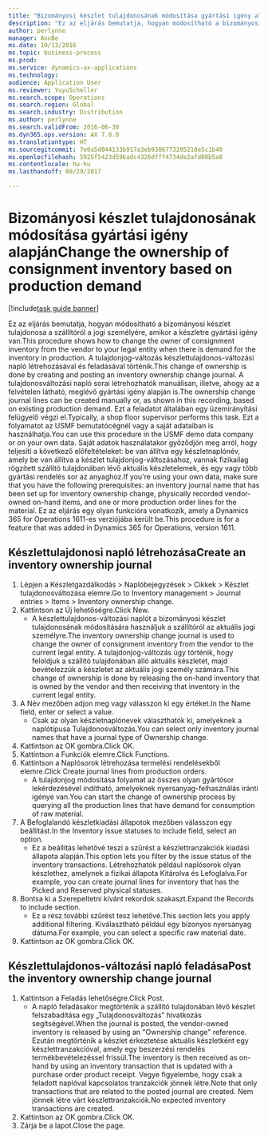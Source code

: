```yaml
---
title: "Bizományosi készlet tulajdonosának módosítása gyártási igény alapján"
description: "Ez az eljárás bemutatja, hogyan módosítható a bizományosi készlet tulajdonosa a szállítóról a jogi személyére, amikor a készletre gyártási igény van."
author: perlynne
manager: AnnBe
ms.date: 10/13/2016
ms.topic: business-process
ms.prod: 
ms.service: dynamics-ax-applications
ms.technology: 
audience: Application User
ms.reviewer: YuyuScheller
ms.search.scope: Operations
ms.search.region: Global
ms.search.industry: Distribution
ms.author: perlynne
ms.search.validFrom: 2016-06-30
ms.dyn365.ops.version: AX 7.0.0
ms.translationtype: HT
ms.sourcegitcommit: 7e0a5d044133b917a3eb9386773205218e5c1b40
ms.openlocfilehash: 5925f5423d596adc4326dfff4734de2afd80b5a8
ms.contentlocale: hu-hu
ms.lasthandoff: 09/29/2017

---
```

# <a name="change-the-ownership-of-consignment-inventory-based-on-production-demand"></a><span data-ttu-id="29fa4-103">Bizományosi készlet tulajdonosának módosítása gyártási igény alapján</span><span class="sxs-lookup"><span data-stu-id="29fa4-103">Change the ownership of consignment inventory based on production demand</span></span>

[!include[task guide banner](../../includes/task-guide-banner.md)]

<span data-ttu-id="29fa4-104">Ez az eljárás bemutatja, hogyan módosítható a bizományosi készlet tulajdonosa a szállítóról a jogi személyére, amikor a készletre gyártási igény van.</span><span class="sxs-lookup"><span data-stu-id="29fa4-104">This procedure shows how to change the owner of consignment inventory from the vendor to your legal entity when there is demand for the inventory in production.</span></span> <span data-ttu-id="29fa4-105">A tulajdonjog-változás készlettulajdonos-változási napló létrehozásával és feladásával történik.</span><span class="sxs-lookup"><span data-stu-id="29fa4-105">This change of ownership is done by creating and posting an inventory ownership change journal.</span></span> <span data-ttu-id="29fa4-106">A tulajdonosváltozási napló sorai létrehozhatók manuálisan, illetve, ahogy az a felvételen látható, meglévő gyártási igény alapján is.</span><span class="sxs-lookup"><span data-stu-id="29fa4-106">The ownership change journal lines can be created manually or, as shown in this recording, based on existing production demand.</span></span> <span data-ttu-id="29fa4-107">Ezt a feladatot általában egy üzemirányítási felügyelő végzi el.</span><span class="sxs-lookup"><span data-stu-id="29fa4-107">Typically, a shop floor supervisor performs this task.</span></span> <span data-ttu-id="29fa4-108">Ezt a folyamatot az USMF bemutatócégnél vagy a saját adataiban is használhatja.</span><span class="sxs-lookup"><span data-stu-id="29fa4-108">You can use this procedure in the USMF demo data company or on your own data.</span></span> <span data-ttu-id="29fa4-109">Saját adatok használatakor győződjön meg arról, hogy teljesíti a következő előfeltételeket: be van állítva egy készletnaplónév, amely be van állítva a készlet tulajdonjog-változásához, vannak fizikailag rögzített szállító tulajdonában lévő aktuális készletelemek, és egy vagy több gyártási rendelés sor az anyaghoz.</span><span class="sxs-lookup"><span data-stu-id="29fa4-109">If you're using your own data, make sure that you have the following prerequisites: an inventory journal name that has been set up for inventory ownership change, physically recorded vendor-owned on-hand items, and one or more production order lines for the material.</span></span> <span data-ttu-id="29fa4-110">Ez az eljárás egy olyan funkcióra vonatkozik, amely a Dynamics 365 for Operations 1611-es verziójába került be.</span><span class="sxs-lookup"><span data-stu-id="29fa4-110">This procedure is for a feature that was added in Dynamics 365 for Operations, version 1611.</span></span>


## <a name="create-an-inventory-ownership-journal"></a><span data-ttu-id="29fa4-111">Készlettulajdonosi napló létrehozása</span><span class="sxs-lookup"><span data-stu-id="29fa4-111">Create an inventory ownership journal</span></span>
1. <span data-ttu-id="29fa4-112">Lépjen a Készletgazdálkodás > Naplóbejegyzések > Cikkek > Készlet tulajdonosváltozása elemre.</span><span class="sxs-lookup"><span data-stu-id="29fa4-112">Go to Inventory management > Journal entries > Items > Inventory ownership change.</span></span>
2. <span data-ttu-id="29fa4-113">Kattintson az Új lehetőségre.</span><span class="sxs-lookup"><span data-stu-id="29fa4-113">Click New.</span></span>
    * <span data-ttu-id="29fa4-114">A készlettulajdonos-változási naplót a bizományosi készlet tulajdonosának módosítására használjuk a szállítóról az aktuális jogi személyre.</span><span class="sxs-lookup"><span data-stu-id="29fa4-114">The inventory ownership change journal is used to change the owner of consignment inventory from the vendor to the current legal entity.</span></span> <span data-ttu-id="29fa4-115">A tulajdonjog-változás úgy történik, hogy feloldjuk a szállító tulajdonában álló aktuális készletet, majd bevételezzük a készletet az aktuális jogi személy számára.</span><span class="sxs-lookup"><span data-stu-id="29fa4-115">This change of ownership is done by releasing the on-hand inventory that is owned by the vendor and then receiving that inventory in the current legal entity.</span></span>  
3. <span data-ttu-id="29fa4-116">A Név mezőben adjon meg vagy válasszon ki egy értéket.</span><span class="sxs-lookup"><span data-stu-id="29fa4-116">In the Name field, enter or select a value.</span></span>
    * <span data-ttu-id="29fa4-117">Csak az olyan készletnaplónevek választhatók ki, amelyeknek a naplótípusa Tulajdonosváltozás.</span><span class="sxs-lookup"><span data-stu-id="29fa4-117">You can select only inventory journal names that have a journal type of Ownership change.</span></span>  
4. <span data-ttu-id="29fa4-118">Kattintson az OK gombra.</span><span class="sxs-lookup"><span data-stu-id="29fa4-118">Click OK.</span></span>
5. <span data-ttu-id="29fa4-119">Kattintson a Funkciók elemre.</span><span class="sxs-lookup"><span data-stu-id="29fa4-119">Click Functions.</span></span>
6. <span data-ttu-id="29fa4-120">Kattintson a Naplósorok létrehozása termelési rendelésekből elemre.</span><span class="sxs-lookup"><span data-stu-id="29fa4-120">Click Create journal lines from production orders.</span></span>
    * <span data-ttu-id="29fa4-121">A tulajdonjog módosítása folyamat az összes olyan gyártósor lekérdezésével indítható, amelyeknek nyersanyag-felhasználás iránti igénye van.</span><span class="sxs-lookup"><span data-stu-id="29fa4-121">You can start the change of ownership process by querying all the production lines that have demand for consumption of raw material.</span></span>  
7. <span data-ttu-id="29fa4-122">A Befoglalandó készletkiadási állapotok mezőben válasszon egy beállítást.</span><span class="sxs-lookup"><span data-stu-id="29fa4-122">In the Inventory issue statuses to include field, select an option.</span></span>
    * <span data-ttu-id="29fa4-123">Ez a beállítás lehetővé teszi a szűrést a készlettranzakciók kiadási állapota alapján.</span><span class="sxs-lookup"><span data-stu-id="29fa4-123">This option lets you filter by the issue status of the inventory transactions.</span></span> <span data-ttu-id="29fa4-124">Létrehozhatók például naplósorok olyan készlethez, amelynek a fizikai állapota Kitárolva és Lefoglalva.</span><span class="sxs-lookup"><span data-stu-id="29fa4-124">For example, you can create journal lines for inventory that has the Picked and Reserved physical statuses.</span></span>  
8. <span data-ttu-id="29fa4-125">Bontsa ki a Szerepeltetni kívánt rekordok szakaszt.</span><span class="sxs-lookup"><span data-stu-id="29fa4-125">Expand the Records to include section.</span></span>
    * <span data-ttu-id="29fa4-126">Ez a rész további szűrést tesz lehetővé.</span><span class="sxs-lookup"><span data-stu-id="29fa4-126">This section lets you apply additional filtering.</span></span> <span data-ttu-id="29fa4-127">Kiválasztható például egy bizonyos nyersanyag dátuma.</span><span class="sxs-lookup"><span data-stu-id="29fa4-127">For example, you can select a specific raw material date.</span></span>  
9. <span data-ttu-id="29fa4-128">Kattintson az OK gombra.</span><span class="sxs-lookup"><span data-stu-id="29fa4-128">Click OK.</span></span>

## <a name="post-the-inventory-ownership-change-journal"></a><span data-ttu-id="29fa4-129">Készlettulajdonos-változási napló feladása</span><span class="sxs-lookup"><span data-stu-id="29fa4-129">Post the inventory ownership change journal</span></span>
1. <span data-ttu-id="29fa4-130">Kattintson a Feladás lehetőségre.</span><span class="sxs-lookup"><span data-stu-id="29fa4-130">Click Post.</span></span>
    * <span data-ttu-id="29fa4-131">A napló feladásakor megtörténik a szállító tulajdonában lévő készlet felszabadítása egy „Tulajdonosváltozás” hivatkozás segítségével.</span><span class="sxs-lookup"><span data-stu-id="29fa4-131">When the journal is posted, the vendor-owned inventory is released by using an "Ownership change" reference.</span></span> <span data-ttu-id="29fa4-132">Ezután megtörténik a készlet érkeztetése aktuális készletként egy készlettranzakcióval, amely egy beszerzési rendelés termékbevételezéssel frissül.</span><span class="sxs-lookup"><span data-stu-id="29fa4-132">The inventory is then received as on-hand by using an inventory transaction that is updated with a purchase order product receipt.</span></span> <span data-ttu-id="29fa4-133">Vegye figyelembe, hogy csak a feladott naplóval kapcsolatos tranzakciók jönnek létre.</span><span class="sxs-lookup"><span data-stu-id="29fa4-133">Note that only transactions that are related to the posted journal are created.</span></span> <span data-ttu-id="29fa4-134">Nem jönnek létre várt készlettranzakciók.</span><span class="sxs-lookup"><span data-stu-id="29fa4-134">No expected inventory transactions are created.</span></span>  
2. <span data-ttu-id="29fa4-135">Kattintson az OK gombra.</span><span class="sxs-lookup"><span data-stu-id="29fa4-135">Click OK.</span></span>
3. <span data-ttu-id="29fa4-136">Zárja be a lapot.</span><span class="sxs-lookup"><span data-stu-id="29fa4-136">Close the page.</span></span>

